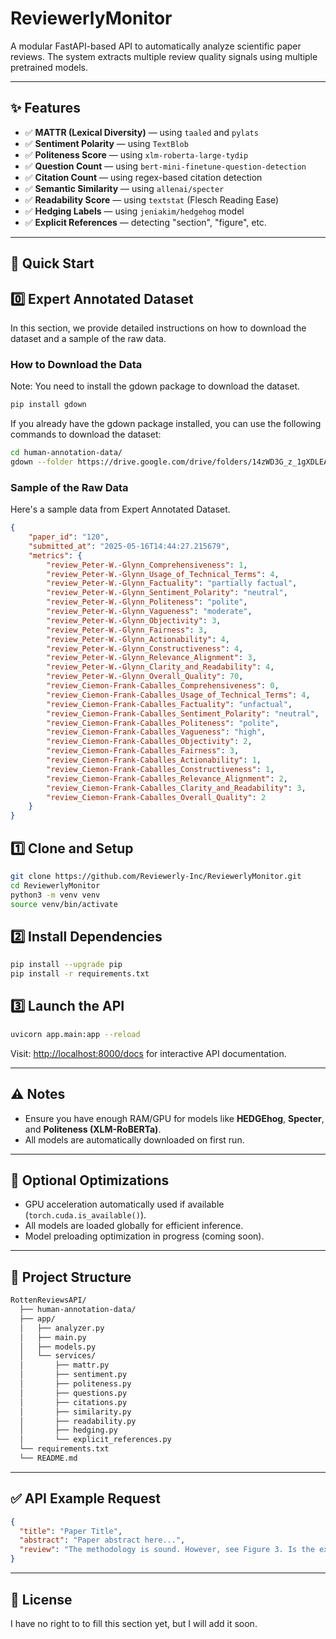 # ReviewerlyMonitor

A modular FastAPI-based API to automatically analyze scientific paper reviews.
The system extracts multiple review quality signals using multiple pretrained models.

---

## ✨ Features

* ✅ **MATTR (Lexical Diversity)** — using `taaled` and `pylats`
* ✅ **Sentiment Polarity** — using `TextBlob`
* ✅ **Politeness Score** — using `xlm-roberta-large-tydip`
* ✅ **Question Count** — using `bert-mini-finetune-question-detection`
* ✅ **Citation Count** — using regex-based citation detection
* ✅ **Semantic Similarity** — using `allenai/specter`
* ✅ **Readability Score** — using `textstat` (Flesch Reading Ease)
* ✅ **Hedging Labels** — using `jeniakim/hedgehog` model
* ✅ **Explicit References** — detecting "section", "figure", etc.

---

## 🚀 Quick Start

## 0️⃣ Expert Annotated Dataset
In this section, we provide detailed instructions on how to download the dataset and a sample of the raw data.

### How to Download the Data
Note: You need to install the gdown package to download the dataset.
```bash
pip install gdown
```

If you already have the gdown package installed, you can use the following commands to download the dataset:
```bash
cd human-annotation-data/
gdown --folder https://drive.google.com/drive/folders/14zWD3G_z_1gXDLEAkI7lz3KK3NHkAH8w?usp=sharing
```

### Sample of the Raw Data
Here's a sample data from Expert Annotated Dataset.
```json
{
    "paper_id": "120",
    "submitted_at": "2025-05-16T14:44:27.215679",
    "metrics": {
        "review_Peter-W.-Glynn_Comprehensiveness": 1,
        "review_Peter-W.-Glynn_Usage_of_Technical_Terms": 4,
        "review_Peter-W.-Glynn_Factuality": "partially factual",
        "review_Peter-W.-Glynn_Sentiment_Polarity": "neutral",
        "review_Peter-W.-Glynn_Politeness": "polite",
        "review_Peter-W.-Glynn_Vagueness": "moderate",
        "review_Peter-W.-Glynn_Objectivity": 3,
        "review_Peter-W.-Glynn_Fairness": 3,
        "review_Peter-W.-Glynn_Actionability": 4,
        "review_Peter-W.-Glynn_Constructiveness": 4,
        "review_Peter-W.-Glynn_Relevance_Alignment": 3,
        "review_Peter-W.-Glynn_Clarity_and_Readability": 4,
        "review_Peter-W.-Glynn_Overall_Quality": 70,
        "review_Ciemon-Frank-Caballes_Comprehensiveness": 0,
        "review_Ciemon-Frank-Caballes_Usage_of_Technical_Terms": 4,
        "review_Ciemon-Frank-Caballes_Factuality": "unfactual",
        "review_Ciemon-Frank-Caballes_Sentiment_Polarity": "neutral",
        "review_Ciemon-Frank-Caballes_Politeness": "polite",
        "review_Ciemon-Frank-Caballes_Vagueness": "high",
        "review_Ciemon-Frank-Caballes_Objectivity": 2,
        "review_Ciemon-Frank-Caballes_Fairness": 3,
        "review_Ciemon-Frank-Caballes_Actionability": 1,
        "review_Ciemon-Frank-Caballes_Constructiveness": 1,
        "review_Ciemon-Frank-Caballes_Relevance_Alignment": 2,
        "review_Ciemon-Frank-Caballes_Clarity_and_Readability": 3,
        "review_Ciemon-Frank-Caballes_Overall_Quality": 2
    }
}
```

## 1️⃣ Clone and Setup

```bash
git clone https://github.com/Reviewerly-Inc/ReviewerlyMonitor.git
cd ReviewerlyMonitor
python3 -m venv venv
source venv/bin/activate
```

## 2️⃣ Install Dependencies

```bash
pip install --upgrade pip
pip install -r requirements.txt
```

## 3️⃣ Launch the API

```bash
uvicorn app.main:app --reload
```

Visit: [http://localhost:8000/docs](http://localhost:8000/docs) for interactive API documentation.

---

## ⚠ Notes

* Ensure you have enough RAM/GPU for models like **HEDGEhog**, **Specter**, and **Politeness (XLM-RoBERTa)**.
* All models are automatically downloaded on first run.

---

## 🔧 Optional Optimizations

* GPU acceleration automatically used if available (`torch.cuda.is_available()`).
* All models are loaded globally for efficient inference.
* Model preloading optimization in progress (coming soon).

---

## 📂 Project Structure

```bash
RottenReviewsAPI/
  ├── human-annotation-data/
  ├── app/
  │   ├── analyzer.py
  │   ├── main.py
  │   ├── models.py
  │   └── services/
  │       ├── mattr.py
  │       ├── sentiment.py
  │       ├── politeness.py
  │       ├── questions.py
  │       ├── citations.py
  │       ├── similarity.py
  │       ├── readability.py
  │       ├── hedging.py
  │       └── explicit_references.py
  └── requirements.txt
  └── README.md
```

---

## ✅ API Example Request

```json
{
  "title": "Paper Title",
  "abstract": "Paper abstract here...",
  "review": "The methodology is sound. However, see Figure 3. Is the experiment reproducible?"
}
```

---

## 📄 License

I have no right to to fill this section yet, but I will add it soon.
